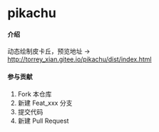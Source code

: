 # pikachu

#### 介绍
动态绘制皮卡丘，预览地址 -> http://torrey_xian.gitee.io/pikachu/dist/index.html

#### 参与贡献

1.  Fork 本仓库
2.  新建 Feat_xxx 分支
3.  提交代码
4.  新建 Pull Request